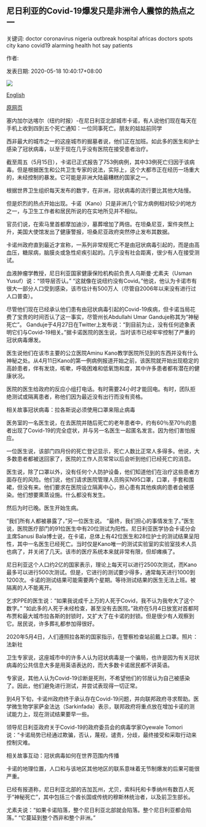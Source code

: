 ## 尼日利亚的Covid-19爆发只是非洲令人震惊的热点之一

关键词: doctor coronavirus nigeria outbreak hospital africas doctors spots city kano covid19 alarming health hot say patients

作者: 

发表日期: 2020-05-18 10:40:17+08:00

![](https://www.straitstimes.com/sites/default/files/styles/x_large/public/articles/2020/05/18/ym-lagos-180520.jpg?itok=fZaWlXPv)

[English](Covid-19%20outbreak%20in%20Nigeria%20is%20just%20one%20of%20Africa%27s%20alarming%20hot%20spots.md)

[原网页](https://www.straitstimes.com/world/africa/covid-19-outbreak-in-nigeria-is-just-one-of-africas-alarming-hot-spots)

塞内加尔达喀尔（纽约时报）-在尼日利亚北部城市卡诺，有人说他们现在每天在手机上收到四到五个死亡通知：一位同事死亡。朋友的姑姑前同学

西非最大的城市之一的这座城市的掘墓者说，他们正在加班。如此多的医生和护士感染了冠状病毒，以至于现在几乎没有医院在接受患者治疗。

截至周五（5月15日），卡诺已正式报告了753例病例，其中33例死亡归因于该病毒。但是根据医生和公共卫生专家的说法，实际上，这个大都市正在经历一场重大的，未经控制的暴发。它可能是非洲大陆最糟糕的国家之一。

根据世界卫生组织每天发布的数字，在非洲，冠状病毒的流行要比其他大陆慢。

但是炽烈的热点开始出现。卡诺（Kano）只是非洲几个官方病例相对较少的地方之一，与卫生工作者和居民所说的在实地所见并不相似。

官员们说，在索马里首都摩加迪沙，墓葬增加了两倍。在坦桑尼亚，案件突然上升，美国大使馆发出了健康警报，坦桑尼亚政府突然停止发布其数据。

卡诺州政府直到最近才宣称，一系列非常规死亡不是由冠状病毒引起的，而是由高血压，糖尿病，脑膜炎或急性疟疾引起的。几乎没有社会距离，很少有人在接受测试。

血液肿瘤学教授，尼日利亚国家健康保险机构前负责人乌斯曼·尤素夫（Usman Yusuf）说：“领导层否认。” “这就像在说纽约没有Covid。”他说，他认为卡诺市有很大一部分人口受到感染，该市估计有500万人（尽管自2006年以来没有进行过人口普查）。

尽管他们现在已经承认他们患有由冠状病毒引起的Covid-19疾病，但卡诺当局花费了宝贵的时间否认了这一事实，尽管州长Abdullahi Umar Ganduje称其为“神秘死亡”。 Ganduje于4月27日在Twitter上发布说：“到目前为止，没有任何迹象表明它们与Covid-19相关。”据卡诺医院的医生说，当时该市已经牢牢控制了严重的冠状病毒爆发。

医生说他们在该市主要的公立医院Aminu Kano教学医院所见到的东西并没有什么神秘之处。从4月11日Kano的第一例病例报道开始之前，该医院就开始出现稳定的高龄患者，伴有发烧，咳嗽，呼吸困难和低氧饱和度，其中许多患者都有潜在的健康状况。

医院的医生给政府的反应小组打电话。有时需要24小时才能回电。有时，团队拒绝测试或隔离患者，称他们因为最近没有出行而没有资格。

相关故事冠状病毒：拉各斯说必须使用口罩来阻止病毒

医务室的一名医生说，在去医院并随后死亡的老年患者中，约有60％至70％的患者出现了Covid-19的完全症状，并与另一名医生一起匿名发言。因为他们害怕报应。

一位医生说，该部门四月份的死亡登记显示，死亡人数比正常人多得多。他说，大多数患者都被送回家了，医院的工作人员常常以后会听到他们已经死亡的消息。

医生说，除了口罩以外，没有任何个人防护设备，他们知道他们在治疗这些患者方面存在的风险。他们说，他们请求医院管理人员购买N95口罩，口罩，手套和围裙，但没有来。他们要求在医院设立隔离中心，担心患有其他疾病的患者会被感染。他们想要熏蒸设施。什么都没有发生。

然后为时已晚。医生开始生病。

“我们所有人都被暴露了，”另一位医生说。 “最终，我们担心的事情发生了。”医生说，医院医疗部门的91位医生中有20位测试为阳性。尼日利亚医学协会卡诺分会主席Sanusi Bala博士说，在卡诺，总体上有42位医生和28位护士的测试结果呈阳性，其中一名医生已经死亡。当时仅是Kano唯一的测试实验室的实验室技术人员也病了，并关闭了几天。该市的医疗系统本来就非常有限，但却瘫痪了。

尼日利亚这个人口约2亿的国家表示，理论上每天可以进行2500次测试，而Kano最多可以进行500次测试。但是，它进行的测试要少得多，通常每天进行1000到1200次。卡诺的测试结果可能需要两个星期。等待测试结果的医生无法上班。被隔离的人不能离开。

乞求PPE的医生说：“如果我说成千上万的人死于Covid，我不认为我夸大了这个数字。” “如此多的人死于未经检查，甚至没有去医院。”政府在5月4日放宽对首都阿布贾和最大城市拉各斯的封锁时，又扩大了在卡诺的封锁。但是很少有人观察到它。居民说，许多葬礼都参加得很好。



2020年5月4日，人们遵照拉各斯的国家指示，在警察检查站前戴上口罩。照片：法新社



卫生专家说，这座城市中的许多人认为冠状病毒是一个骗局，也许是因为有关冠状病毒的公共信息大多是用英语表达的，而大多数卡诺居民都不讲英语。

专家说，其他人认为Covid-19诊断是死刑，不希望他们的邻居认为自己被感染了。因此，他们避免进行测试，并尝试表现得一切正常。

到4月下旬，卡诺州政府终于承认存在Covid-19问题，并向联邦政府寻求帮助。医学微生物学家萨金法达（Sarkinfada）表示，联邦政府将重点放在增加卡诺的测试能力上，现在测试结果要早一些。

领导尼日利亚政府关于Covid-19的政府委员会的病毒学家Oyewale Tomori说：“卡诺局势已经通过欺骗，否认，蔑视，谴责，分歧，最终接受和采取行动来控制灾难。

相关故事互动：冠状病毒如何在世界范围内传播

卡诺的地理位置，人口和与该地区其他地区的联系意味着无节制爆发的后果可能很严重。

已经有报道称，尼日利亚北部的吉加瓦州，尤贝，索科托和卡季纳州有数百人死于“神秘死亡”，其中包括三个酋长国或传统的穆斯林统治者，以及前卫生部长。

尤素夫说：“如果卡诺陷落，整个尼日利亚北部就会陷落。整个尼日利亚都会陷落。” “它蔓延到整个西非和整个非洲。”